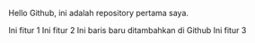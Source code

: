 Hello Github, ini adalah repository pertama saya.

Ini fitur 1
Ini fitur 2
Ini baris baru ditambahkan di Github
Ini fitur 3
